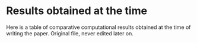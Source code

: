 # Results obtained at the time

Here is a table of comparative computational results obtained at the time of writing the paper. Original file, never edited later on.